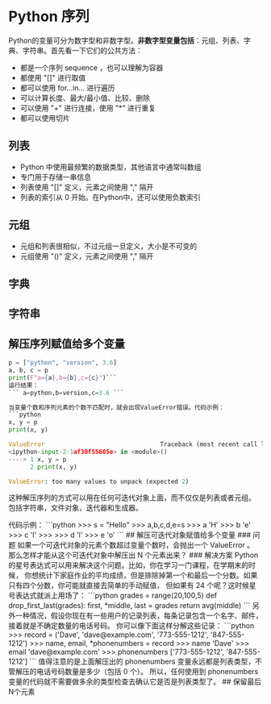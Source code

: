 # Python 序列

Python的变量可分为数字型和非数字型。<b>非数字型变量包括</b>：元组、列表、字典、字符串。首先看一下它们的公共方法：
- 都是一个序列 sequence ，也可以理解为容器
- 都使用 "[]" 进行取值
- 都可以使用 for...in... 进行遍历
- 可以计算长度、最大/最小值、比较、删除
- 可以使用 "+" 进行连接，使用 "\*" 进行重复
- 都可以使用切片

## 列表
- Python 中使用最频繁的数据类型，其他语言中通常叫数组
- 专门用于存储一串信息
- 列表使用 "[]" 定义，元素之间使用 "," 隔开
- 列表的索引从 0 开始。在Python中，还可以使用负数索引

## 元组
- 元组和列表很相似，不过元组一旦定义，大小是不可变的
- 元组使用 "()" 定义，元素之间使用 "," 隔开

## 字典

## 字符串

## 解压序列赋值给多个变量
```python
p = ["python", "version", 3.6]
a, b, c = p
print(F"a={a},b={b},c={c}")```
运行结果：
``` a=python,b=version,c=3.6 ```

当变量个数和序列元素的个数不匹配时，就会出现ValueError错误。代码示例：
```python
x, y = p
print(x, y)

ValueError                                Traceback (most recent call last)
<ipython-input-2-1af30f55605e> in <module>()
----> 1 x, y = p
      2 print(x, y)

ValueError: too many values to unpack (expected 2)
```
这种解压序列的方式可以用在任何可迭代对象上面，而不仅仅是列表或者元组。 包括字符串，文件对象，迭代器和生成器。
<p>代码示例：
```python
>>> s = "Hello"
>>> a,b,c,d,e=s
>>> a
'H'
>>> b
'e'
>>> c
'l'
>>>
>>> d
'l'
>>> e
'o'
```
## 解压可迭代对象赋值给多个变量
### 问题
如果一个可迭代对象的元素个数超过变量个数时，会抛出一个 ValueError 。 那么怎样才能从这个可迭代对象中解压出 N 个元素出来？
### 解决方案
Python 的星号表达式可以用来解决这个问题。比如，你在学习一门课程，在学期末的时候， 你想统计下家庭作业的平均成绩，但是排除掉第一个和最后一个分数。如果只有四个分数，你可能就直接去简单的手动赋值， 但如果有 24 个呢？这时候星号表达式就派上用场了：
```python
grades = range(20,100,5)
def drop_first_last(grades):
    first, *middle, last = grades
    return avg(middle)
```
另外一种情况，假设你现在有一些用户的记录列表，每条记录包含一个名字、邮件，接着就是不确定数量的电话号码。 你可以像下面这样分解这些记录：
```python
>>> record = ('Dave', 'dave@example.com', '773-555-1212', '847-555-1212')
>>> name, email, *phonenumbers = record
>>> name
'Dave'
>>> email
'dave@example.com'
>>> phonenumbers
['773-555-1212', '847-555-1212']
```
值得注意的是上面解压出的 phonenumbers 变量永远都是列表类型，不管解压的电话号码数量是多少（包括 0 个）。 所以，任何使用到 phonenumbers 变量的代码就不需要做多余的类型检查去确认它是否是列表类型了。
## 保留最后N个元素

